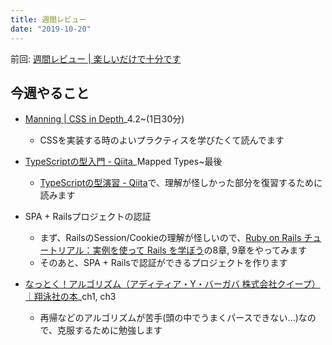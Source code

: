 ```yaml
---
title: 週間レビュー
date: "2019-10-20"
---
```


前回: [週間レビュー | 楽しいだけで十分です](https://yinm.info/20191013/)

## 今週やること

- [Manning | CSS in Depth](https://www.manning.com/books/css-in-depth)_4.2~(1日30分)
  - CSSを実装する時のよいプラクティスを学びたくて読んでます

- [TypeScriptの型入門 - Qiita](https://qiita.com/uhyo/items/e2fdef2d3236b9bfe74a)_Mapped Types~最後
  - [TypeScriptの型演習 - Qiita](https://qiita.com/uhyo/items/e4f54ef3b87afdd65546)で、理解が怪しかった部分を復習するために読みます

- SPA + Railsプロジェクトの認証
  - まず、RailsのSession/Cookieの理解が怪しいので、[Ruby on Rails チュートリアル：実例を使って Rails を学ぼう](https://railstutorial.jp/)の8章, 9章をやってみます
  - そのあと、SPA + Railsで認証ができるプロジェクトを作ります

- [なっとく！アルゴリズム（アディティア・Y・バーガバ 株式会社クイープ）｜翔泳社の本](https://www.shoeisha.co.jp/book/detail/9784798143354)_ch1, ch3
  - 再帰などのアルゴリズムが苦手(頭の中でうまくパースできない...)なので、克服するために勉強します
